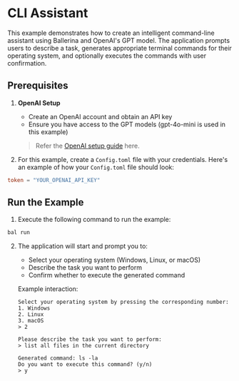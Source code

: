 # CLI Assistant

This example demonstrates how to create an intelligent command-line assistant using Ballerina and OpenAI's GPT model. The application prompts users to describe a task, generates appropriate terminal commands for their operating system, and optionally executes the commands with user confirmation.

## Prerequisites

1. **OpenAI Setup**
   - Create an OpenAI account and obtain an API key
   - Ensure you have access to the GPT models (gpt-4o-mini is used in this example)

   > Refer the [OpenAI setup guide](https://github.com/ballerina-platform/module-ballerinax-openai.chat/blob/main/ballerina/README.md) here.

2. For this example, create a `Config.toml` file with your credentials. Here's an example of how your `Config.toml` file should look:

```toml
token = "YOUR_OPENAI_API_KEY"
```

## Run the Example

1. Execute the following command to run the example:

```bash
bal run
```

2. The application will start and prompt you to:
   - Select your operating system (Windows, Linux, or macOS)
   - Describe the task you want to perform
   - Confirm whether to execute the generated command

   Example interaction:
   ```
   Select your operating system by pressing the corresponding number:
   1. Windows
   2. Linux  
   3. macOS
   > 2

   Please describe the task you want to perform:
   > list all files in the current directory

   Generated command: ls -la
   Do you want to execute this command? (y/n)
   > y
   ```